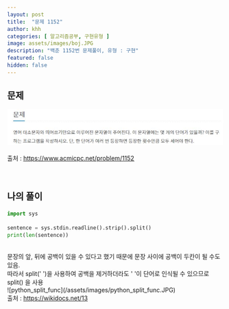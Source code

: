 ```yaml
---
layout: post
title:  "문제 1152"
author: khh
categories: [ 알고리즘공부, 구현유형 ]
image: assets/images/boj.JPG
description: "백준 1152번 문제풀이, 유형 : 구현"
featured: false
hidden: false
---
```

## 문제 <br>
![boj1152](/assets/images/boj1152.JPG) <br><br>
출처 : <u> https://www.acmicpc.net/problem/1152 </u> <br><br><br>
## 나의 풀이 <br>
```python
import sys

sentence = sys.stdin.readline().strip().split()
print(len(sentence))
```
<br>
문장의 앞, 뒤에 공백이 있을 수 있다고 했기 때문에 문장 사이에 공백이 두칸이 될 수도 있음. <br>따라서 split(' ')을 사용하여 공백을 제거하더라도 ' '이 단어로 인식될 수 있으므로 split() 을 사용<br>
![python_split_func](/assets/images/python_split_func.JPG) <br>
출처 : <u>https://wikidocs.net/13</u>
<br><br>

